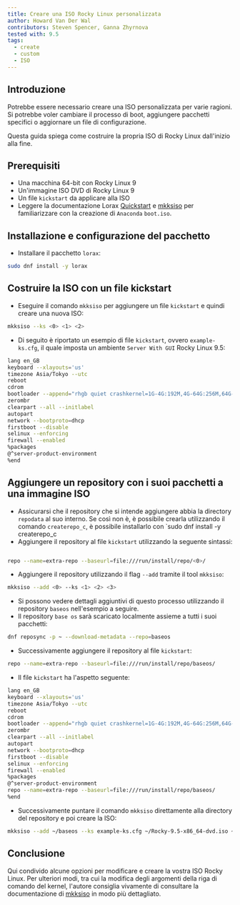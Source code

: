 ```yaml
---
title: Creare una ISO Rocky Linux personalizzata
author: Howard Van Der Wal
contributors: Steven Spencer, Ganna Zhyrnova
tested with: 9.5
tags:
  - create
  - custom
  - ISO
---
```


## Introduzione

Potrebbe essere necessario creare una ISO personalizzata per varie ragioni. Si potrebbe voler cambiare il processo di boot, aggiungere pacchetti specifici o aggiornare un file di configurazione.

Questa guida spiega come costruire la propria ISO di Rocky Linux dall'inizio alla fine.

## Prerequisiti

- Una macchina 64-bit con Rocky Linux 9
- Un'immagine ISO DVD di Rocky Linux 9
- Un file `kickstart` da applicare alla ISO
- Leggere la documentazione Lorax [Quickstart](https://weldr.io/lorax/lorax.html#quickstart) e [mkksiso](https://weldr.io/lorax/mkksiso.html) per familiarizzare con la creazione di `Anaconda` `boot.iso`.

## Installazione e configurazione del pacchetto

- Installare il pacchetto `lorax`:

```bash
sudo dnf install -y lorax
```

## Costruire la ISO con un file kickstart

- Eseguire il comando `mkksiso` per aggiungere un file `kickstart` e quindi creare una nuova ISO:

```bash
mkksiso --ks <0> <1> <2>
```

- Di seguito è riportato un esempio di file `kickstart`, ovvero `example-ks.cfg`, il quale imposta un ambiente `Server With GUI`  Rocky Linux 9.5:

```bash
lang en_GB
keyboard --xlayouts='us'
timezone Asia/Tokyo --utc
reboot
cdrom
bootloader --append="rhgb quiet crashkernel=1G-4G:192M,4G-64G:256M,64G-:512M"
zerombr
clearpart --all --initlabel
autopart
network --bootproto=dhcp
firstboot --disable
selinux --enforcing
firewall --enabled
%packages
@^server-product-environment
%end
```

## Aggiungere un repository con i suoi pacchetti a una immagine ISO

- Assicurarsi che il repository che si intende aggiungere abbia la directory `repodata` al suo interno. Se così non è, è possibile crearla utilizzando il comando `createrepo_c`, è possibile installarlo con \`sudo dnf install -y createrepo_c
- Aggiungere il repository al file `kickstart` utilizzando la seguente sintassi:

```bash

repo --name=extra-repo --baseurl=file:///run/install/repo/<0>/
```

- Aggiungere il repository utilizzando il flag `--add` tramite il tool `mkksiso`:

```bash
mkksiso --add <0> --ks <1> <2> <3>
```

- Si possono vedere dettagli aggiuntivi di questo processo utilizzando il repository  `baseos` nell'esempio a seguire.
- Il repository `base os` sarà scaricato localmente assieme a tutti i suoi pacchetti:

```bash
dnf reposync -p ~ --download-metadata --repo=baseos
```

- Successivamente aggiungere il repository al file `kickstart`:

```bash
repo --name=extra-repo --baseurl=file:///run/install/repo/baseos/
```

- Il file `kickstart` ha l'aspetto seguente:

```bash
lang en_GB
keyboard --xlayouts='us'
timezone Asia/Tokyo --utc
reboot
cdrom
bootloader --append="rhgb quiet crashkernel=1G-4G:192M,4G-64G:256M,64G-:512M"
zerombr
clearpart --all --initlabel
autopart
network --bootproto=dhcp
firstboot --disable
selinux --enforcing
firewall --enabled
%packages
@^server-product-environment
repo --name=extra-repo --baseurl=file:///run/install/repo/baseos/
%end
```

- Successivamente puntare il comando `mkksiso` direttamente alla directory del repository e poi creare la ISO:

```bash
mkksiso --add ~/baseos --ks example-ks.cfg ~/Rocky-9.5-x86_64-dvd.iso ~/Rocky-9.5-x86_64-dvd-new.iso
```

## Conclusione

Qui condivido alcune opzioni per modificare e creare la vostra ISO Rocky Linux. Per ulteriori modi, tra cui la modifica degli argomenti della riga di comando del kernel, l'autore consiglia vivamente di consultare la documentazione di [mkksiso](https://weldr.io/lorax/mkksiso.html) in modo più dettagliato.
